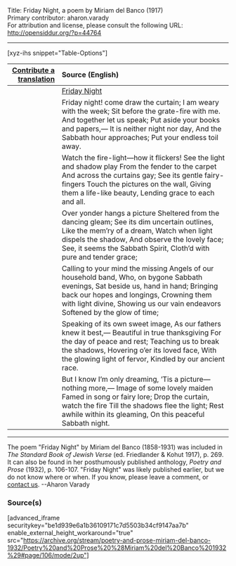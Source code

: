 <html>
<head></head>
<body>
Title: Friday Night, a poem by Miriam del Banco (1917)<br />
Primary contributor: aharon.varady<br />
For attribution and license, please consult the following URL: <a href="http://opensiddur.org/?p=44764">http://opensiddur.org/?p=44764</a>
<p />
<hr />

[xyz-ihs snippet="Table-Options"]<table style="margin-left: auto; margin-right: auto;" class="draggable">
<thead><tr><th id="x" style="text-align: right;"><a href="/translate/" target="_blank" rel="noopener">Contribute a translation</a></th><th style="text-align: left;">Source (English)</th></tr></thead>
<tbody>
<tr><td style="vertical-align:top;">
<div class="liturgy" lang="he" style="text-align: right;">

</div></td>

<td style="vertical-align:top;">
<div class="english" lang="en" style="text-align: left;">
<u>Friday Night</u>
</div></td></tr>


<tr><td style="vertical-align:top;">
<div class="liturgy" lang="he" style="text-align: right;">

</div></td>

<td style="vertical-align:top;">
<div class="english" lang="en" style="text-align: left;">
Friday night! come draw the curtain; 
I am weary with the week; 
Sit before the grate-fire with me. 
And together let us speak; 
Put aside your books and papers,— 
It is neither night nor day, 
And the Sabbath hour approaches; 
Put your endless toil away. 
</div></td></tr>


<tr><td style="vertical-align:top;">
<div class="liturgy" lang="he" style="text-align: right;">

</div></td>

<td style="vertical-align:top;">
<div class="english" lang="en" style="text-align: left;">
Watch the fire-light—how it flickers! 
See the light and shadow play 
From the fender to the carpet 
And across the curtains gay; 
See its gentle fairy-fingers 
Touch the pictures on the wall, 
Giving them a life-like beauty, 
Lending grace to each and all. 
</div></td></tr>


<tr><td style="vertical-align:top;">
<div class="liturgy" lang="he" style="text-align: right;">

</div></td>

<td style="vertical-align:top;">
<div class="english" lang="en" style="text-align: left;">
Over yonder hangs a picture 
Sheltered from the dancing gleam; 
See its dim uncertain outlines, 
Like the mem’ry of a dream, 
Watch when light dispels the shadow, 
And observe the lovely face; 
See, it seems the Sabbath Spirit, 
Cloth’d with pure and tender grace; 
</div></td></tr>


<tr><td style="vertical-align:top;">
<div class="liturgy" lang="he" style="text-align: right;">

</div></td>

<td style="vertical-align:top;">
<div class="english" lang="en" style="text-align: left;">
Calling to your mind the missing 
Angels of our household band, 
Who, on bygone Sabbath evenings, 
Sat beside us, hand in hand; 
Bringing back our hopes and longings, 
Crowning them with light divine, 
Showing us our vain endeavors 
Softened by the glow of time; 
</div></td></tr>


<tr><td style="vertical-align:top;">
<div class="liturgy" lang="he" style="text-align: right;">

</div></td>

<td style="vertical-align:top;">
<div class="english" lang="en" style="text-align: left;">
Speaking of its own sweet image, 
As our fathers knew it best,— 
Beautiful in true thanksgiving 
For the day of peace and rest; 
Teaching us to break the shadows, 
Hovering o’er its loved face, 
With the glowing light of fervor, 
Kindled by our ancient race. 
</div></td></tr>


<tr><td style="vertical-align:top;">
<div class="liturgy" lang="he" style="text-align: right;">

</div></td>

<td style="vertical-align:top;">
<div class="english" lang="en" style="text-align: left;">
But I know I’m only dreaming, 
’Tis a picture—nothing more,— 
Image of some lovely maiden 
Famed in song or fairy lore; 
Drop the curtain, watch the fire 
Till the shadows flee the light; 
Rest awhile within its gleaming, 
On this peaceful Sabbath night. 
</div></td></tr>
</tbody></table>

<hr />

The poem "Friday Night" by Miriam del Banco (1858-1931) was included in <em>The Standard Book of Jewish Verse</em> (ed. Friedlander & Kohut 1917), p. 269. It can also be found in her posthumously published anthology, <em>Poetry and Prose</em> (1932), p. 106-107. "Friday Night" was likely published earlier, but we do not know where or when. If you know, please leave a comment, or <a href="/contact/">contact us</a>.  --Aharon Varady

<h3>Source(s)</h3>

[advanced_iframe securitykey="be1d939e6a1b36109171c7d5503b34cf9147aa7b" enable_external_height_workaround="true" src="https://archive.org/stream/poetry-and-prose-miriam-del-banco-1932/Poetry%20and%20Prose%20%28Miriam%20del%20Banco%201932%29#page/106/mode/2up"]

&nbsp;
</body>
</html>